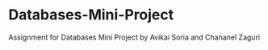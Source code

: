 # Databases-Mini-Project
Assignment for Databases Mini Project by Avikai Soria and Chananel Zaguri

